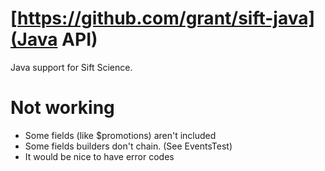 # [https://github.com/grant/sift-java](Java API)

Java support for Sift Science.

# Not working
- Some fields (like $promotions) aren't included
- Some fields builders don't chain. (See EventsTest) 
- It would be nice to have error codes
